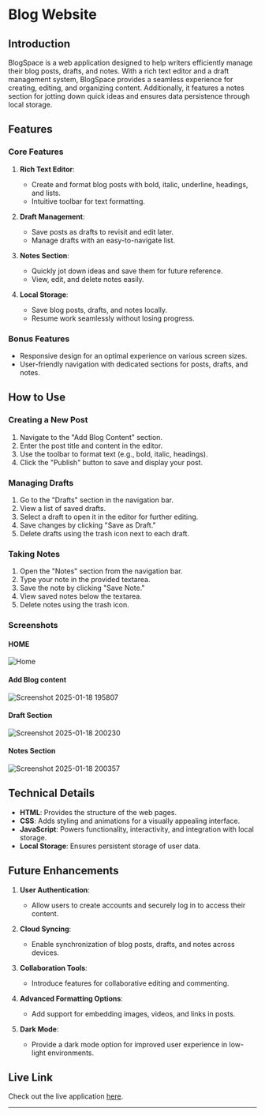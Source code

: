# Blog Website


## Introduction

BlogSpace is a web application designed to help writers efficiently manage their blog posts, drafts, and notes. With a rich text editor and a draft management system, BlogSpace provides a seamless experience for creating, editing, and organizing content. Additionally, it features a notes section for jotting down quick ideas and ensures data persistence through local storage.

## Features

### Core Features

1. **Rich Text Editor**:
   - Create and format blog posts with bold, italic, underline, headings, and lists.
   - Intuitive toolbar for text formatting.

2. **Draft Management**:
   - Save posts as drafts to revisit and edit later.
   - Manage drafts with an easy-to-navigate list.

3. **Notes Section**:
   - Quickly jot down ideas and save them for future reference.
   - View, edit, and delete notes easily.

4. **Local Storage**:
   - Save blog posts, drafts, and notes locally.
   - Resume work seamlessly without losing progress.

### Bonus Features

- Responsive design for an optimal experience on various screen sizes.
- User-friendly navigation with dedicated sections for posts, drafts, and notes.

## How to Use

### Creating a New Post

1. Navigate to the "Add Blog Content" section.
2. Enter the post title and content in the editor.
3. Use the toolbar to format text (e.g., bold, italic, headings).
4. Click the "Publish" button to save and display your post.

### Managing Drafts

1. Go to the "Drafts" section in the navigation bar.
2. View a list of saved drafts.
3. Select a draft to open it in the editor for further editing.
4. Save changes by clicking "Save as Draft."
5. Delete drafts using the trash icon next to each draft.

### Taking Notes

1. Open the "Notes" section from the navigation bar.
2. Type your note in the provided textarea.
3. Save the note by clicking "Save Note."
4. View saved notes below the textarea.
5. Delete notes using the trash icon.

### Screenshots

#### HOME
![Home](https://github.com/user-attachments/assets/34ee8c85-73ce-408f-b7ca-afaf9b9757ec)


#### Add Blog content
![Screenshot 2025-01-18 195807](https://github.com/user-attachments/assets/37580f8e-5e2e-4188-8e15-30ba1852e43f)


#### Draft Section
![Screenshot 2025-01-18 200230](https://github.com/user-attachments/assets/a07a4e4d-7eda-4c90-9c8c-7dca2226d402)


#### Notes Section
![Screenshot 2025-01-18 200357](https://github.com/user-attachments/assets/d3c242e6-c6c8-48aa-af70-6579edca74cf)



## Technical Details

- **HTML**: Provides the structure of the web pages.
- **CSS**: Adds styling and animations for a visually appealing interface.
- **JavaScript**: Powers functionality, interactivity, and integration with local storage.
- **Local Storage**: Ensures persistent storage of user data.

## Future Enhancements

1. **User Authentication**:
   - Allow users to create accounts and securely log in to access their content.

2. **Cloud Syncing**:
   - Enable synchronization of blog posts, drafts, and notes across devices.

3. **Collaboration Tools**:
   - Introduce features for collaborative editing and commenting.

4. **Advanced Formatting Options**:
   - Add support for embedding images, videos, and links in posts.

5. **Dark Mode**:
   - Provide a dark mode option for improved user experience in low-light environments.

## Live Link

Check out the live application [here](https://blog-website-drab-seven.vercel.app/).

---


